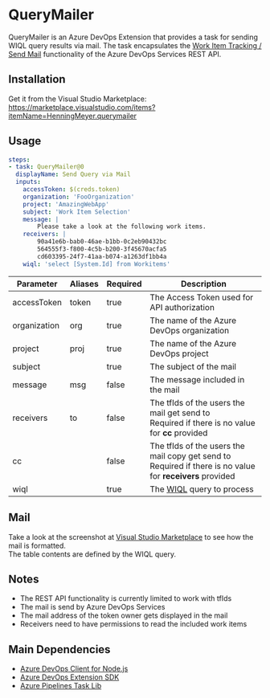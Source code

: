 # QueryMailer

QueryMailer is an Azure DevOps Extension that provides a task for sending WIQL query results via mail.
The task encapsulates the [Work Item Tracking / Send Mail](https://learn.microsoft.com/en-us/rest/api/azure/devops/wit/send-mail/send-mail?view=azure-devops-rest-7.1) functionality of the Azure DevOps Services REST API.

## Installation
Get it from the Visual Studio Marketplace: <br>
https://marketplace.visualstudio.com/items?itemName=HenningMeyer.querymailer

## Usage

```yml
steps:
- task: QueryMailer@0
  displayName: Send Query via Mail
  inputs:
    accessToken: $(creds.token)
    organization: 'FooOrganization'
    project: 'AmazingWebApp'
    subject: 'Work Item Selection'
    message: |
        Please take a look at the following work items.
    receivers: |
        90a41e6b-bab0-46ae-b1bb-0c2eb90432bc
        564555f3-f800-4c5b-b200-3f45670acfa5
        cd603395-24f7-41aa-b074-a1263df1bb4a
    wiql: 'select [System.Id] from Workitems'
```

| Parameter | Aliases | Required | Description
| - | - | - | - |
| accessToken | token | true | The Access Token used for API authorization |
| organization | org | true | The name of the Azure DevOps organization |
| project | proj | true | The name of the Azure DevOps project |
| subject | | true | The subject of the mail |
| message | msg | false | The message included in the mail |
| receivers | to | false | The tfIds of the users the mail get send to <br> Required if there is no value for **cc** provided |
| cc | | false | The tfIds of the users the mail copy get send to <br> Required if there is no value for **receivers** provided |
| wiql | | true | The [WIQL](https://learn.microsoft.com/en-us/azure/devops/boards/queries/wiql-syntax?view=azure-devops) query to process |

## Mail

Take a look at the screenshot at [Visual Studio Marketplace](https://marketplace.visualstudio.com/items?itemName=HenningMeyer.querymailer) to see how the mail is formatted. <br>
The table contents are defined by the WIQL query.

## Notes
- The REST API functionality is currently limited to work with tfIds
- The mail is send by Azure DevOps Services
- The mail address of the token owner gets displayed in the mail
- Receivers need to have permissions to read the included work items

## Main Dependencies
- [Azure DevOps Client for Node.js](https://github.com/microsoft/azure-devops-node-api)
- [Azure DevOps Extension SDK](https://github.com/microsoft/azure-devops-extension-sdk)
- [Azure Pipelines Task Lib](https://github.com/microsoft/azure-pipelines-task-lib)
